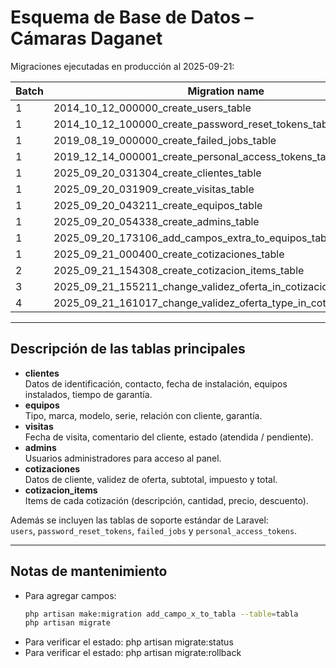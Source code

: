 # Esquema de Base de Datos – Cámaras Daganet

Migraciones ejecutadas en producción al 2025-09-21:

| Batch | Migration name |
|-------|----------------|
| 1 | 2014_10_12_000000_create_users_table |
| 1 | 2014_10_12_100000_create_password_reset_tokens_table |
| 1 | 2019_08_19_000000_create_failed_jobs_table |
| 1 | 2019_12_14_000001_create_personal_access_tokens_table |
| 1 | 2025_09_20_031304_create_clientes_table |
| 1 | 2025_09_20_031909_create_visitas_table |
| 1 | 2025_09_20_043211_create_equipos_table |
| 1 | 2025_09_20_054338_create_admins_table |
| 1 | 2025_09_20_173106_add_campos_extra_to_equipos_table |
| 1 | 2025_09_21_000400_create_cotizaciones_table |
| 2 | 2025_09_21_154308_create_cotizacion_items_table |
| 3 | 2025_09_21_155211_change_validez_oferta_in_cotizaciones_table |
| 4 | 2025_09_21_161017_change_validez_oferta_type_in_cotizaciones_table |

---

## Descripción de las tablas principales

- **clientes**  
  Datos de identificación, contacto, fecha de instalación, equipos instalados, tiempo de garantía.
- **equipos**  
  Tipo, marca, modelo, serie, relación con cliente, garantía.
- **visitas**  
  Fecha de visita, comentario del cliente, estado (atendida / pendiente).
- **admins**  
  Usuarios administradores para acceso al panel.
- **cotizaciones**  
  Datos de cliente, validez de oferta, subtotal, impuesto y total.
- **cotizacion_items**  
  Items de cada cotización (descripción, cantidad, precio, descuento).

Además se incluyen las tablas de soporte estándar de Laravel:  
`users`, `password_reset_tokens`, `failed_jobs` y `personal_access_tokens`.

---

## Notas de mantenimiento

- Para agregar campos:  
  ```bash
  php artisan make:migration add_campo_x_to_tabla --table=tabla
  php artisan migrate
- Para verificar el estado:
php artisan migrate:status
- Para verificar el estado:
php artisan migrate:rollback
